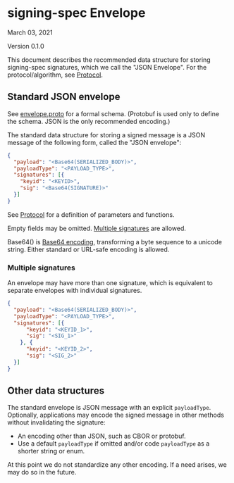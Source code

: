 # signing-spec Envelope

March 03, 2021

Version 0.1.0

This document describes the recommended data structure for storing signing-spec
signatures, which we call the "JSON Envelope". For the protocol/algorithm, see
[Protocol](protocol.md).

## Standard JSON envelope

See [envelope.proto](envelope.proto) for a formal schema. (Protobuf is used only
to define the schema. JSON is the only recommended encoding.)

The standard data structure for storing a signed message is a JSON message of
the following form, called the "JSON envelope":

```json
{
  "payload": "<Base64(SERIALIZED_BODY)>",
  "payloadType": "<PAYLOAD_TYPE>",
  "signatures": [{
    "keyid": "<KEYID>",
    "sig": "<Base64(SIGNATURE)>"
  }]
}
```

See [Protocol](protocol.md) for a definition of parameters and functions.

Empty fields may be omitted. [Multiple signatures](#multiple-signatures) are
allowed.

Base64() is [Base64 encoding](https://tools.ietf.org/html/rfc4648), transforming
a byte sequence to a unicode string. Either standard or URL-safe encoding is
allowed.

### Multiple signatures

An envelope may have more than one signature, which is equivalent to separate
envelopes with individual signatures.

```json
{
  "payload": "<Base64(SERIALIZED_BODY)>",
  "payloadType": "<PAYLOAD_TYPE>",
  "signatures": [{
      "keyid": "<KEYID_1>",
      "sig": "<SIG_1>"
    }, {
      "keyid": "<KEYID_2>",
      "sig": "<SIG_2>"
  }]
}
```

## Other data structures

The standard envelope is JSON message with an explicit `payloadType`.
Optionally, applications may encode the signed message in other methods without
invalidating the signature:

-   An encoding other than JSON, such as CBOR or protobuf.
-   Use a default `payloadType` if omitted and/or code `payloadType` as a
    shorter string or enum.

At this point we do not standardize any other encoding. If a need arises, we may
do so in the future.
